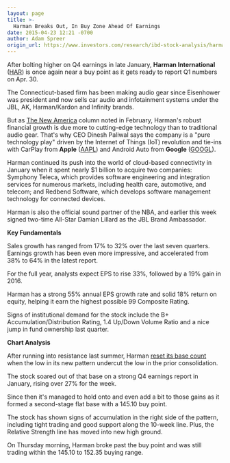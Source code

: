 ```yaml
---
layout: page
title: >-
  Harman Breaks Out, In Buy Zone Ahead Of Earnings
date: 2015-04-23 12:21 -0700
author: Adam Spreer
origin_url: https://www.investors.com/research/ibd-stock-analysis/harman-rides-apple-carplay-google-android-auto-to-gains-and-signs-nba-star-damian-lillard/
---
```





  



After bolting higher on Q4 earnings in late January, **Harman International** ([HAR](https://research.investors.com/quote.aspx?symbol=HAR)) is once again near a buy point as it gets ready to report Q1 numbers on Apr. 30.

  

The Connecticut-based firm has been making audio gear since Eisenhower was president and now sells car audio and infotainment systems under the JBL, AK, Harman/Kardon and Infinity brands.

  

But as [The New America](http://news.investors.com/business-the-new-america/020415-737841-harman-international-industries-car-infotainment-systems.htm) column noted in February, Harman's robust financial growth is due more to cutting-edge technology than to traditional audio gear. That's why CEO Dinesh Paliwal says the company is a "pure technology play" driven by the Internet of Things (IoT) revolution and tie-ins with CarPlay from **Apple** ([AAPL](https://research.investors.com/quote.aspx?symbol=AAPL)) and Android Auto from **Google** ([GOOGL](https://research.investors.com/quote.aspx?symbol=GOOGL)).

  

Harman continued its push into the world of cloud-based connectivity in January when it spent nearly $1 billion to acquire two companies: Symphony Teleca, which provides software engineering and integration services for numerous markets, including health care, automotive, and telecom; and Redbend Software, which develops software management technology for connected devices.

  

Harman is also the official sound partner of the NBA, and earlier this week signed two-time All-Star Damian Lillard as the JBL Brand Ambassador.

  

**Key Fundamentals**

  

Sales growth has ranged from 17% to 32% over the last seven quarters. Earnings growth has been even more impressive, and accelerated from 38% to 64% in the latest report.

  

For the full year, analysts expect EPS to rise 33%, followed by a 19% gain in 2016.

  

Harman has a strong 55% annual EPS growth rate and solid 18% return on equity, helping it earn the highest possible 99 Composite Rating.

  

Signs of institutional demand for the stock include the B+ Accumulation/Distribution Rating, 1.4 Up/Down Volume Ratio and a nice jump in fund ownership last quarter.

  

**Chart Analysis**

  

After running into resistance last summer, Harman [reset its base count](http://ibdtv.investors.com/656846-getting-started-counting-bases.aspx) when the low in its new pattern undercut the low in the prior consolidation.

  

The stock soared out of that base on a strong Q4 earnings report in January, rising over 27% for the week.

  

Since then it's managed to hold onto and even add a bit to those gains as it formed a second-stage flat base with a 145.10 buy point.

  

The stock has shown signs of accumulation in the right side of the pattern, including tight trading and good support along the 10-week line. Plus, the Relative Strength line has moved into new high ground.

  

On Thursday morning, Harman broke past the buy point and was still trading within the 145.10 to 152.35 buying range.




